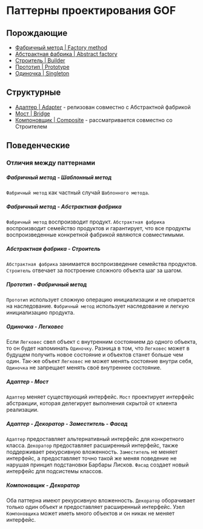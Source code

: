 # Паттерны проектирования GOF

## Порождающие

- [Фабричный метод | Factory method](src/DesignPatterns/FactoryMethod)
- [Абстрактная фабрика | Abstract factory](src/DesignPatterns/AbstractFactory)
- [Строитель | Builder](src/DesignPatterns/Builder)
- [Прототип | Prototype](src/DesignPatterns/Prototype)
- [Одиночка | Singleton](src/DesignPatterns/Singleton)

## Структурные

- [Адаптер | Adapter](src/DesignPatterns/Adapter) - релизован совместно с Абстрактной фабрикой
- [Мост | Bridge](src/DesignPatterns/Bridge)
- [Компоновщик | Composite](src/DesignPatterns/Builder) - рассматривается совместно со Строителем

## Поведенческие


### Отличия между паттернами

##### Фабричный метод - Шаблонный метод

`Фабричный метод` как частный случай `Шаблонного метода`.

##### Фабричный метод - Абстрактная фабрика

`Фабричный метод` воспроизводит продукт. `Абстрактная фабрика` воспроизводит
семейство продуктов и гарантирует, что все продукты воспроизведенные конкретной
фабрикой являются совместимыми.

##### Абстрактная фабрика - Строитель

`Абстрактная фабрика` занимается воспроизведение семейства продуктов. `Строитель` отвечает за построение
сложного объекта шаг за шагом.

##### Прототип - Фабричный метод

`Прототип` использует сложную операцию инициализации и не опирается на наследование.
`Фабричный метод` использует наследование и легкую инициализацию продукта.

##### Одиночка - Легковес

Если `Легковес` свел объект с внутренним состоянием до одного объекта, то он
будет напоминать `Одиночку`. Разница в том, что `Легковес` может в будущем
получить новое состояние и объектов станет больше чем один. Так-же объект `Легковес`
не может менять состояние внутри себя, `Одиночка` не запрещает менять своё
внутреннее состояние.

##### Адаптер - Мост

`Адаптер` меняет существующий интерфейс. `Мост` проектирует интерфейс абстракции, которая
делегирует выполнения скрытой от клиента реализации.

##### Адаптер - Декоратор - Заместитель - Фасад

`Адаптер` предоставляет альтернативный интерфейс для конкретного класса.
`Декоратор` предоставляет расширенный интерфейс, также поддерживает рекурсивную вложенность.
`Заместитель` не меняет интерфейс, а предоставляет точно такой же меняя поведение не нарушая
принцип подстановки Барбары Лисков.
`Фасад` создает новый интерфейс для подсистемы классов.

##### Компоновщик - Декоратор

Оба паттерна имеют рекурсивную вложенность. `Декоратор` оборачивает только
один объект и предоставляет расширенный интерфейс. Узел `Компоновщика` может
иметь много объектов и он никак не меняет интерфейс.
